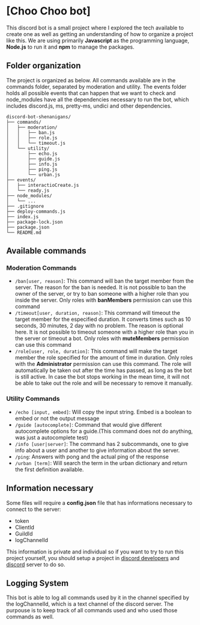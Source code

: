 # [Choo Choo bot]

This discord bot is a small project where I explored the tech available to create 
one as well as getting an understanding of how to organize a project like this. We are using primarily **Javascript** as the programming language, **Node.js** to run it and **npm** to manage the packages.

## Folder organization

The project is organized as below. All commands available are in the commands folder, separated by moderation and utility. The events folder holds all possible events that can happen that we want to check and node_modules have all the dependencies necessary to run the bot, which includes discord.js, ms, pretty-ms, undici and other dependencies.

```
discord-bot-shenanigans/
├── commands/
│   ├── moderation/
│   │   ├── ban.js
│   │   ├── role.js
│   │   └── timeout.js
│   └── utility/
│       ├── echo.js
│       ├── guide.js
│       ├── info.js
│       ├── ping.js
│       └── urban.js
├── events/
│   ├── interactioCreate.js
│   └── ready.js
├── node_modules/
│   └── ...
├── .gitignore
├── deploy-commands.js
├── index.js
├── package-lock.json
├── package.json
└── README.md
```

## Available commands

### Moderation Commands

- `/ban[user, reason]`: This command will ban the target member from the server. The reason for the ban is needed. It is not possible to ban the owner of the server, or try to ban someone with a higher role than you inside the server. Only roles with **banMembers** permission can use this command
- `/timeout[user, duration, reason]`: This command will timeout the target member for the especified duration. It converts times such as 10 seconds, 30 minutes, 2 day with no problem. The reason is optional here. It is not possible to timeout someone with a higher role than you in the server or timeout a bot. Only roles with **muteMembers** permission can use this command
- `/role[user, role, duration]`: This command will make the target member the role specified for the amount of time in duration. Only roles with the **Administrator** permission can use this command. The role will automatically be taken out after the time has passed, as long as the bot is still active. In case the bot stops working in the mean time, it will not be able to take out the role and will be necessary to remove it manually.
  

### Utility Commands

- `/echo [input, embed]`: Will copy the input string. Embed is a boolean to embed or not the output message
- `/guide [autocomplete]`: Command that would give different autocomplete options for a guide.(This command does not do anything, was just a autocomplete test)
- `/info [user|server]`: The command has 2 subcommands, one to give info about a user and another to give information about the server.
- `/ping`: Answers with pong and the actual ping of the response
- `/urban [term]`: Will search the term in the urban dictionary and return the first definition available.

## Information necessary

Some files will require a **config.json** file that has informations necessary to connect to the server:

- token
- ClientId
- GuildId
- logChannelId

This information is private and individual so if you want to try to run this project yourself, you should setup a project in [discord developers](https://discord.com/developers/docs/intro) and [discord](https://discord.com/) server to do so.

## Logging System

This bot is able to log all commands used by it in the channel specified by the logChannelId, which is a text channel of the discord server. The purpouse is to keep track of all commands used and who used those commands as well.